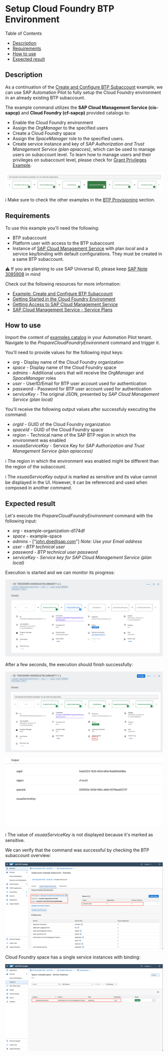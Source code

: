# Setup Cloud Foundry BTP Environment

Table of Contents

* [Description](#description)
* [Requirements](#requirements)
* [How to use](#how-to-use)
* [Expected result](#expected-result)

## Description

As a continuation of the [Create and Configure BTP Subaccount](../prepare-btp-subaccount) example, we can use SAP Automation Pilot to fully setup the Cloud Foundry environment in an already existing BTP subaccount.

The example command utilizes the **SAP Cloud Management Service (cis-sapcp)** and **Cloud Foundry (cf-sapcp)** provided catalogs to:

* Enable the Cloud Foundry environment
* Assign the *OrgManager* to the specified users
* Create a Cloud Foundry space
* Assign the *SpaceManager* role to the specified users.
* Create service instance and key of *SAP Authorization and Trust Management Service (plan apiacces)*, which can be used to manage users on subaccount level. To learn how to manage users and their privileges on subaccount level, please check for [Grant Privileges Example](../grant-privileges/).

![Pipeline](assets/pipeline.png)

:information_source: Make sure to check the other examples in the [BTP Provisioning](../README.md#btp-provisioning) section.

## Requirements

To use this example you'll need the following:

* BTP subaccount
* Platform user with access to the BTP subaccount
* Instance of [SAP Cloud Management Service](https://discovery-center.cloud.sap/serviceCatalog/8ffcd3a4-2d85-4a04-a762-be3e31f78a7c) with plan *local* and a service key/binding with default configurations. They must be created in a same BTP subaccount.

:warning: If you are planning to use SAP Universal ID, please keep [SAP Note 3085908](https://launchpad.support.sap.com/#/notes/3085908) in mind

Check out the following resources for more information:

* [Example: Create and Configure BTP Subaccount](../prepare-btp-subaccount/)
* [Getting Started in the Cloud Foundry Environment](https://help.sap.com/docs/btp/sap-business-technology-platform/getting-started-in-cloud-foundry-environment)
* [Getting Access to SAP Cloud Management Service](https://help.sap.com/docs/BTP/65de2977205c403bbc107264b8eccf4b/3670474a58c24ac2b082e76cbbd9dc19.html)
* [SAP Cloud Management Service - Service Plans](https://help.sap.com/docs/btp/sap-business-technology-platform/sap-cloud-management-service-service-plans)

## How to use

Import the content of [examples catalog](catalog.json) in your Automation Pilot tenant. Navigate to the *PrepareCloudFoundryEnvironment* command and trigger it.

You'll need to provide values for the following input keys:

* *org* - Display name of the Cloud Foundry organization
* *space* - Display name of the Cloud Foundry space
* *admins* - Additional users that will receive the *OrgManager* and *SpaceManager* roles
* *user* - UserID/Email for BTP user account used for authentication
* *password* - Password for BTP user account used for authentication
* *serviceKey* - The original JSON, presented by *SAP Cloud Management Service (plan local)*

You'll receive the following output values after successfuly executing the command:

* *orgId* - GUID of the Cloud Foundry organization
* *spaceId* - GUID of the Cloud Foundry space
* *region* - Technical name of the SAP BTP region in which the environment was enabled
* *xsuaaServiceKey* - Service Key for *SAP Authorization and Trust Management Service (plan apiaccess)*

:information_source: The region in which the environment was enabled might be different than the region of the subaccount.

:information_source: The  *xsuaaServiceKey* output is marked as sensitive and its value cannot be displayed in the UI. However, it can be referenced and used when composed in another command.

## Expected result

Let's execute the *PrepareCloudFoundryEnvironment* command with the following input:

* *org* - example-organization-d174df
* *space* - example-space
* *admins* - ["john.doe@sap.com"] *Note: Use your Email address*
* *user* - *BTP technical user*
* *password* - *BTP technical user password*
* *serviceKey* - *Service key for SAP Cloud Management Service (plan local)*

Execution is started and we can monitor its progress:

![Running Execution](assets/running-execution.png)

After a few seconds, the execution should finish successfully:

![Finished Execution](assets/finished-execution.png)

![Output Result](assets/output-results.png)

:information_source: The value of *xsuaaServiceKey* is not displayed because it's marked as sensitive.

We can verify that the command was successful by checking the BTP subaccount overview:

![BTP Cockpit - Subaccount Overview](assets/subaccount-overview.png)

Cloud Foundry space has a single service instances with binding:

![BTP Cockpit - Service Instance](assets/service-instance.png)
